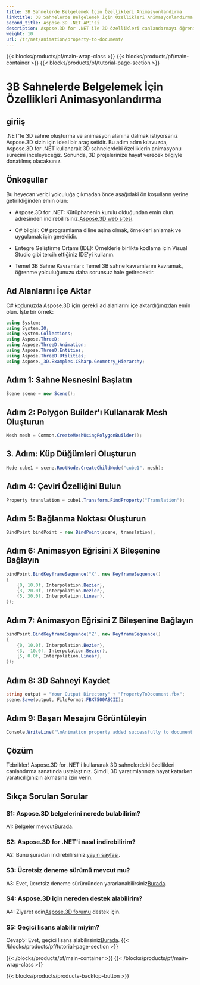 ```yaml
---
title: 3B Sahnelerde Belgelemek İçin Özellikleri Animasyonlandırma
linktitle: 3B Sahnelerde Belgelemek İçin Özellikleri Animasyonlandırma
second_title: Aspose.3D .NET API'si
description: Aspose.3D for .NET ile 3D özellikleri canlandırmayı öğrenin. Dinamik sahneler oluşturmak için adım adım kılavuz.
weight: 10
url: /tr/net/animation/property-to-document/
---
```


{{< blocks/products/pf/main-wrap-class >}}
{{< blocks/products/pf/main-container >}}
{{< blocks/products/pf/tutorial-page-section >}}

# 3B Sahnelerde Belgelemek İçin Özellikleri Animasyonlandırma

## giriiş

.NET'te 3D sahne oluşturma ve animasyon alanına dalmak istiyorsanız Aspose.3D sizin için ideal bir araç setidir. Bu adım adım kılavuzda, Aspose.3D for .NET kullanarak 3D sahnelerdeki özelliklerin animasyonu sürecini inceleyeceğiz. Sonunda, 3D projelerinize hayat verecek bilgiyle donatılmış olacaksınız.

## Önkoşullar

Bu heyecan verici yolculuğa çıkmadan önce aşağıdaki ön koşulların yerine getirildiğinden emin olun:

-  Aspose.3D for .NET: Kütüphanenin kurulu olduğundan emin olun. adresinden indirebilirsiniz.[Aspose.3D web sitesi](https://releases.aspose.com/3d/net/).

- C# bilgisi: C# programlama diline aşina olmak, örnekleri anlamak ve uygulamak için gereklidir.

- Entegre Geliştirme Ortamı (IDE): Örneklerle birlikte kodlama için Visual Studio gibi tercih ettiğiniz IDE'yi kullanın.

- Temel 3B Sahne Kavramları: Temel 3B sahne kavramlarını kavramak, öğrenme yolculuğunuzu daha sorunsuz hale getirecektir.

## Ad Alanlarını İçe Aktar

C# kodunuzda Aspose.3D için gerekli ad alanlarını içe aktardığınızdan emin olun. İşte bir örnek:

```csharp
using System;
using System.IO;
using System.Collections;
using Aspose.ThreeD;
using Aspose.ThreeD.Animation;
using Aspose.ThreeD.Entities;
using Aspose.ThreeD.Utilities;
using Aspose._3D.Examples.CSharp.Geometry_Hierarchy;
```

## Adım 1: Sahne Nesnesini Başlatın

```csharp
Scene scene = new Scene();
```

## Adım 2: Polygon Builder'ı Kullanarak Mesh Oluşturun

```csharp
Mesh mesh = Common.CreateMeshUsingPolygonBuilder();
```

## 3. Adım: Küp Düğümleri Oluşturun

```csharp
Node cube1 = scene.RootNode.CreateChildNode("cube1", mesh);
```

## Adım 4: Çeviri Özelliğini Bulun

```csharp
Property translation = cube1.Transform.FindProperty("Translation");
```

## Adım 5: Bağlanma Noktası Oluşturun

```csharp
BindPoint bindPoint = new BindPoint(scene, translation);
```

## Adım 6: Animasyon Eğrisini X Bileşenine Bağlayın

```csharp
bindPoint.BindKeyframeSequence("X", new KeyframeSequence()
{
    {0, 10.0f, Interpolation.Bezier},
    {3, 20.0f, Interpolation.Bezier},
    {5, 30.0f, Interpolation.Linear},
});
```

## Adım 7: Animasyon Eğrisini Z Bileşenine Bağlayın

```csharp
bindPoint.BindKeyframeSequence("Z", new KeyframeSequence()
{
    {0, 10.0f, Interpolation.Bezier},
    {3, -10.0f, Interpolation.Bezier},
    {5, 0.0f, Interpolation.Linear},
});
```

## Adım 8: 3D Sahneyi Kaydet

```csharp
string output = "Your Output Directory" + "PropertyToDocument.fbx";
scene.Save(output, FileFormat.FBX7500ASCII);
```

## Adım 9: Başarı Mesajını Görüntüleyin

```csharp
Console.WriteLine("\nAnimation property added successfully to document.\nFile saved at " + output);
```

## Çözüm

Tebrikler! Aspose.3D for .NET'i kullanarak 3D sahnelerdeki özellikleri canlandırma sanatında ustalaştınız. Şimdi, 3D yaratımlarınıza hayat katarken yaratıcılığınızın akmasına izin verin.

## Sıkça Sorulan Sorular

### S1: Aspose.3D belgelerini nerede bulabilirim?

 A1: Belgeler mevcut[Burada](https://reference.aspose.com/3d/net/).

### S2: Aspose.3D for .NET'i nasıl indirebilirim?

 A2: Bunu şuradan indirebilirsiniz:[yayın sayfası](https://releases.aspose.com/3d/net/).

### S3: Ücretsiz deneme sürümü mevcut mu?

 A3: Evet, ücretsiz deneme sürümünden yararlanabilirsiniz[Burada](https://releases.aspose.com/).

### S4: Aspose.3D için nereden destek alabilirim?

 A4: Ziyaret edin[Aspose.3D forumu](https://forum.aspose.com/c/3d/18) destek için.

### S5: Geçici lisans alabilir miyim?

 Cevap5: Evet, geçici lisans alabilirsiniz[Burada](https://purchase.aspose.com/temporary-license/).
{{< /blocks/products/pf/tutorial-page-section >}}

{{< /blocks/products/pf/main-container >}}
{{< /blocks/products/pf/main-wrap-class >}}

{{< blocks/products/products-backtop-button >}}
